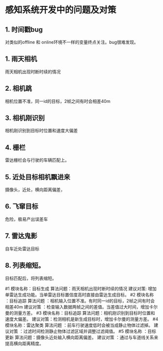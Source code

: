 # 感知系统开发中的问题及对策

## 1. 时间戳bug
对类似的offline 和 online环境不一样的变量终点关注。bug很难发现。

##	1. 雨天相机
雨天相机出现时断时续的情况

##	2. 相机跳
相机位置不准，同一id的目标，2帧之间有时会相差40m

##	3. 相机刚识别
相机刚识别到目标时位置和速度大偏差

##	4. 栅栏
雷达栅栏会与行驶的车辆匹配上。

##	5. 近处目标相机飘进来
摄像头，近处，横向距离偏差，

##	6. 飞窜目标
危险，极易产出误差车

##	7. 雷达鬼影
自车近处雷达目标

##	8. 列表缩短。
目标匹配后，将列表缩短。

#1
模块名称：目标生成
算法问题：雨天相机出现时断时续的情况
建议对策:  增加单雷达生成功能。当单雷达目标置信度高时直接由雷达生成目标。
#2
模块名称 ：目标追踪
算法问题 ：相机输入位置不准。有时同一id的目标，2帧之间有时会相差40m
建议对策 ：检查输入数据两帧之间的差值。当差值过大时间，增加卡尔曼的测量方差。
#3
模块名称：目标追踪
算法问题：相机刚识别到目标时位置和速度大偏差。
建议对策：检测相机是新生成目标时，增加卡尔曼的测量方差。
#4
模块名称：雷达聚类
算法问题 ：前车行驶速度低时会被当成静止物体过滤掉。
建议对策 ：过滤时间检测静止物体过滤区域并调整过滤阈值。
#5
模块名称 ：目标更新
算法问题：摄像头近处输入横向距离偏差。
建议对策 ：通过与车道线关系来提高横向距离精度。